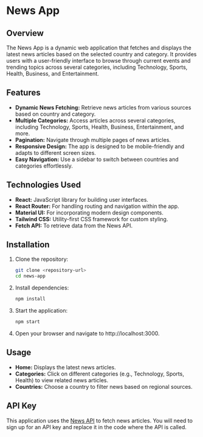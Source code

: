 # News App

## Overview
The News App is a dynamic web application that fetches and displays the latest news articles based on the selected country and category. It provides users with a user-friendly interface to browse through current events and trending topics across several categories, including Technology, Sports, Health, Business, and Entertainment.

## Features
- **Dynamic News Fetching:** Retrieve news articles from various sources based on country and category.
- **Multiple Categories:** Access articles across several categories, including Technology, Sports, Health, Business, Entertainment, and more.
- **Pagination:** Navigate through multiple pages of news articles.
- **Responsive Design:** The app is designed to be mobile-friendly and adapts to different screen sizes.
- **Easy Navigation:** Use a sidebar to switch between countries and categories effortlessly.

## Technologies Used
- **React:** JavaScript library for building user interfaces.
- **React Router:** For handling routing and navigation within the app.
- **Material UI:** For incorporating modern design components.
- **Tailwind CSS:** Utility-first CSS framework for custom styling.
- **Fetch API:** To retrieve data from the News API.

## Installation

1. Clone the repository:
   ```bash
   git clone <repository-url>
   cd news-app

2. Install dependencies:
    ```bash
    npm install

3. Start the application:
    ```bash
    npm start

4. Open your browser and navigate to http://localhost:3000.

## Usage
- **Home:** Displays the latest news articles.
- **Categories:**  Click on different categories (e.g., Technology, Sports, Health) to view related news articles.
- **Countries:**  Choose a country to filter news based on regional sources.

## API Key
This application uses the [News API](https://newsapi.org) to fetch news articles. You will need to sign up for an API key and replace it in the code where the API is called.

